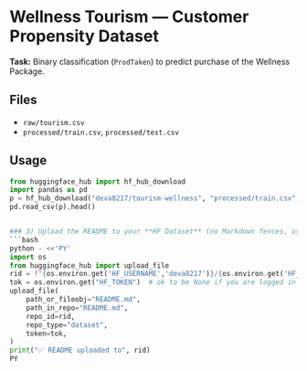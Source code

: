 # Wellness Tourism — Customer Propensity Dataset

**Task:** Binary classification (`ProdTaken`) to predict purchase of the Wellness Package.

## Files
- `raw/tourism.csv`
- `processed/train.csv`, `processed/test.csv`

## Usage
```python
from huggingface_hub import hf_hub_download
import pandas as pd
p = hf_hub_download("deva8217/tourism-wellness", "processed/train.csv", repo_type="dataset")
pd.read_csv(p).head()


### 3) Upload the README to your **HF Dataset** (no Markdown fences, use your real IDs)
```bash
python - <<'PY'
import os
from huggingface_hub import upload_file
rid = f"{os.environ.get('HF_USERNAME','deva8217')}/{os.environ.get('HF_DATASET_REPO','tourism-wellness')}"
tok = os.environ.get("HF_TOKEN")  # ok to be None if you are logged in & have write access
upload_file(
    path_or_fileobj="README.md",
    path_in_repo="README.md",
    repo_id=rid,
    repo_type="dataset",
    token=tok,
)
print("✅ README uploaded to", rid)
PY

